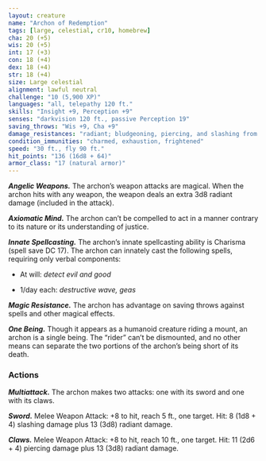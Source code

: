 ```yaml
---
layout: creature
name: "Archon of Redemption"
tags: [large, celestial, cr10, homebrew]
cha: 20 (+5)
wis: 20 (+5)
int: 17 (+3)
con: 18 (+4)
dex: 18 (+4)
str: 18 (+4)
size: Large celestial
alignment: lawful neutral
challenge: "10 (5,900 XP)"
languages: "all, telepathy 120 ft."
skills: "Insight +9, Perception +9"
senses: "darkvision 120 ft., passive Perception 19"
saving_throws: "Wis +9, Cha +9"
damage_resistances: "radiant; bludgeoning, piercing, and slashing from nonmagical attacks"
condition_immunities: "charmed, exhaustion, frightened"
speed: "30 ft., fly 90 ft."
hit_points: "136 (16d8 + 64)"
armor_class: "17 (natural armor)"
---
```


***Angelic Weapons.*** The archon’s weapon attacks are magical. When the
archon hits with any weapon, the weapon deals an extra 3d8 radiant
damage (included in the attack).

***Axiomatic Mind.*** The archon can’t be compelled to act in a manner
contrary to its nature or its understanding of justice.

***Innate Spellcasting.*** The archon’s innate spellcasting ability is Charisma
(spell save DC 17). The archon can innately cast the following spells,
requiring only verbal components:

* At will: <i>detect evil and good</i>

* 1/day each: <i>destructive wave, geas</i>

***Magic Resistance.*** The archon has advantage on saving throws against
spells and other magical effects.

***One Being.*** Though it appears as a humanoid creature riding a mount,
an archon is a single being. The “rider” can’t be dismounted, and no
other means can separate the two portions of the archon’s being short
of its death.

### Actions

***Multiattack.*** The archon makes two attacks: one with its sword and
one with its claws.

***Sword.*** Melee Weapon Attack: +8 to hit, reach 5 ft., one target. Hit: 8
(1d8 + 4) slashing damage plus 13 (3d8) radiant damage.

***Claws.*** Melee Weapon Attack: +8 to hit, reach 10 ft., one target. Hit: 11
(2d6 + 4) piercing damage plus 13 (3d8) radiant damage.
